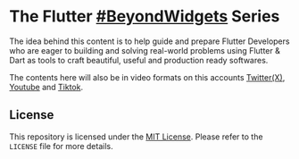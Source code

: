 # The Flutter [#BeyondWidgets](https://twitter.com/edeme_kong) Series

The idea behind this content is to help guide and prepare Flutter Developers who are eager to building and solving real-world problems using Flutter & Dart as tools to craft beautiful, useful and production ready softwares.

The contents here will also be in video formats on this accounts [Twitter(X)](https://twitter.com/edeme_kong), [Youtube](https://www.youtube.com/playlist?list=PLCv-5r6cBxV2vQtx98nm4poDIg3cV36lM) and [Tiktok](https://www.tiktok.com/@edeme_kong).

## License
This repository is licensed under the [MIT License](./LICENSE). Please refer to the `LICENSE` file for more details.
